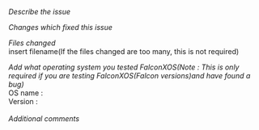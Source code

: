 *Describe the issue*

*Changes which fixed this issue*

*Files changed*
<br>
insert filename(If the files changed are too many, this is not required)

*Add what operating system you tested FalconXOS(Note : This is only required if you are testing FalconXOS(Falcon versions)and have found a bug)*
  <br>
OS name : <name>
  <br>
Version : <OS version>
  <br>
  <br>
*Additional comments*
<br>
<br>

